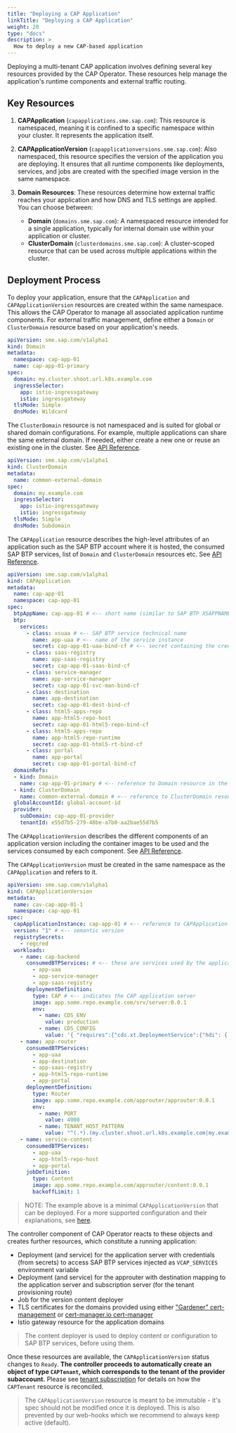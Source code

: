 ```yaml
---
title: "Deploying a CAP Application"
linkTitle: "Deploying a CAP Application"
weight: 20
type: "docs"
description: >
  How to deploy a new CAP-based application
---
```


Deploying a multi-tenant CAP application involves defining several key resources provided by the CAP Operator. These resources help manage the application's runtime components and external traffic routing.

## Key Resources

1. **CAPApplication** (`capapplications.sme.sap.com`): This resource is namespaced, meaning it is confined to a specific namespace within your cluster. It represents the application itself.

2. **CAPApplicationVersion** (`capapplicationversions.sme.sap.com`): Also namespaced, this resource specifies the version of the application you are deploying. It ensures that all runtime components like deployments, services, and jobs are created with the specified image version in the same namespace.

3. **Domain Resources**: These resources determine how external traffic reaches your application and how DNS and TLS settings are applied. You can choose between:
   - **Domain** (`domains.sme.sap.com`): A namespaced resource intended for a single application, typically for internal domain use within your application or cluster.
   - **ClusterDomain** (`clusterdomains.sme.sap.com`): A cluster-scoped resource that can be used across multiple applications within the cluster.

## Deployment Process

To deploy your application, ensure that the `CAPApplication` and `CAPApplicationVersion` resources are created within the same namespace. This allows the CAP Operator to manage all associated application runtime components. For external traffic management, define either a `Domain` or `ClusterDomain` resource based on your application's needs.

```yaml
apiVersion: sme.sap.com/v1alpha1
kind: Domain
metadata:
  namespace: cap-app-01
  name: cap-app-01-primary
spec:
  domain: my.cluster.shoot.url.k8s.example.com
  ingressSelector:
    app: istio-ingressgateway
    istio: ingressgateway
  tlsMode: Simple
  dnsMode: Wildcard
```

The `ClusterDomain` resource is not namespaced and is suited for global or shared domain configurations. For example, multiple applications can share the same external domain. If needed, either create a new one or reuse an existing one in the cluster. See [API Reference](../../reference/#sme.sap.com/v1alpha1.ClusterDomain).

```yaml
apiVersion: sme.sap.com/v1alpha1
kind: ClusterDomain
metadata:
  name: common-external-domain
spec:
  domain: my.example.com
  ingressSelector:
    app: istio-ingressgateway
    istio: ingressgateway
  tlsMode: Simple
  dnsMode: Subdomain
```

The `CAPApplication` resource describes the high-level attributes of an application such as the SAP BTP account where it is hosted, the consumed SAP BTP services, list of `Domain` and `ClusterDomain` resources etc. See [API Reference](../../reference/#sme.sap.com/v1alpha1.CAPApplication).

```yaml
apiVersion: sme.sap.com/v1alpha1
kind: CAPApplication
metadata:
  name: cap-app-01
  namespace: cap-app-01
spec:
  btpAppName: cap-app-01 # <-- short name (similar to SAP BTP XSAPPNAME)
  btp:
    services:
      - class: xsuaa # <-- SAP BTP service technical name
        name: app-uaa # <-- name of the service instance
        secret: cap-app-01-uaa-bind-cf # <-- secret containing the credentials to access the service existing in the same namespace
      - class: saas-registry
        name: app-saas-registry
        secret: cap-app-01-saas-bind-cf
      - class: service-manager
        name: app-service-manager
        secret: cap-app-01-svc-man-bind-cf
      - class: destination
        name: app-destination
        secret: cap-app-01-dest-bind-cf
      - class: html5-apps-repo
        name: app-html5-repo-host
        secret: cap-app-01-html5-repo-bind-cf
      - class: html5-apps-repo
        name: app-html5-repo-runtime
        secret: cap-app-01-html5-rt-bind-cf
      - class: portal
        name: app-portal
        secret: cap-app-01-portal-bind-cf
  domainRefs:
  - kind: Domain
    name: cap-app-01-primary # <-- reference to Domain resource in the same namespace
  - kind: ClusterDomain
    name: common-external-domain # <-- reference to ClusterDomain resource in the cluster (either new or existing)
  globalAccountId: global-account-id
  provider:
    subDomain: cap-app-01-provider
    tenantId: e55d7b5-279-48be-a7b0-aa2bae55d7b5
```

The `CAPApplicationVersion` describes the different components of an application version including the container images to be used and the services consumed by each component. See [API Reference](../../reference/#sme.sap.com/v1alpha1.CAPApplicationVersion).

The `CAPApplicationVersion` must be created in the same namespace as the `CAPApplication` and refers to it.

```yaml
apiVersion: sme.sap.com/v1alpha1
kind: CAPApplicationVersion
metadata:
  name: cav-cap-app-01-1
  namespace: cap-app-01
spec:
  capApplicationInstance: cap-app-01 # <-- reference to CAPApplication in the same namespace
  version: "1" # <-- semantic version
  registrySecrets:
    - regcred
  workloads:
    - name: cap-backend
      consumedBTPServices: # <-- these are services used by the application server (already defines as part of CAPApplication resource). Corresponding credential secrets will be mounted onto the component pods as volumes.
        - app-uaa
        - app-service-manager
        - app-saas-registry
      deploymentDefinition:
        type: CAP # <-- indicates the CAP application server
        image: app.some.repo.example.com/srv/server:0.0.1
        env:
          - name: CDS_ENV
            value: production
          - name: CDS_CONFIG
            value: '{ "requires":{"cds.xt.DeploymentService":{"hdi": { "create":{ "database_id": "16e25c51-5455-4b17-a4d7-43545345345" } } } } }'
    - name: app-router
      consumedBTPServices:
        - app-uaa
        - app-destination
        - app-saas-registry
        - app-html5-repo-runtime
        - app-portal
      deploymentDefinition:
        type: Router
        image: app.some.repo.example.com/approuter/approuter:0.0.1
        env:
          - name: PORT
            value: 4000
          - name: TENANT_HOST_PATTERN
            value: "^(.*).(my.cluster.shoot.url.k8s.example.com|my.example.com)"
    - name: service-content
      consumedBTPServices:
        - app-uaa
        - app-html5-repo-host
        - app-portal
      jobDefinition:
        type: Content
        image: app.some.repo.example.com/approuter/content:0.0.1
        backoffLimit: 1
```

> NOTE: The example above is a minimal `CAPApplicationVersion` that can be deployed. For a more supported configuration and their explanations, see [here](../resources/capapplicationversion).

The controller component of CAP Operator reacts to these objects and creates further resources, which constitute a running application:

- Deployment (and service) for the application server with credentials (from secrets) to access SAP BTP services injected as `VCAP_SERVICES` environment variable
- Deployment (and service) for the approuter with destination mapping to the application server and subscription server (for the tenant provisioning route)
- Job for the version content deployer
- TLS certificates for the domains provided using either ["Gardener" cert-management](https://github.com/gardener/cert-management) or [cert-manager.io cert-manager](https://github.com/cert-manager/cert-manager)
- Istio gateway resource for the application domains

> The content deployer is used to deploy content or configuration to SAP BTP services, before using them.

Once these resources are available, the `CAPApplicationVersion` status changes to `Ready`. **The controller proceeds to automatically create an object of type `CAPTenant`, which corresponds to the tenant of the provider subaccount.** Please see [tenant subscription](./tenant-provisioning.md) for details on how the `CAPTenant` resource is reconciled.

> The `CAPApplicationVersion` resource is meant to be immutable - it's spec should not be modified once it is deployed. This is also prevented by our web-hooks which we recommend to always keep active (default).
